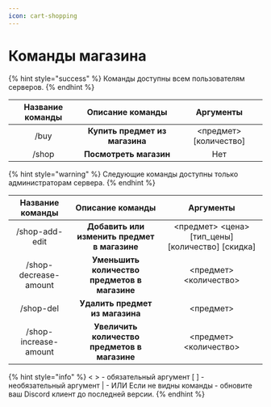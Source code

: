 ```yaml
---
icon: cart-shopping
---
```


# Команды магазина

{% hint style="success" %}
Команды доступны всем пользователям серверов.
{% endhint %}

| Название команды |        Описание команды        |        Аргументы        |
| :--------------: | :----------------------------: | :---------------------: |
|       /buy       | **Купить предмет из магазина** | <предмет> \[количество] |
|       /shop      |     **Посмотреть магазин**     |           Нет           |

{% hint style="warning" %}
Следующие команды доступны только администраторам сервера.
{% endhint %}

|    Название команды   |                Описание команды               |                       Аргументы                       |
| :-------------------: | :-------------------------------------------: | :---------------------------------------------------: |
|     /shop-add-edit    |  **Добавить или изменить предмет в магазине** | <предмет> <цена> \[тип\_цены] \[количество] \[скидка] |
| /shop-decrease-amount | **Уменьшить количество предметов в магазине** |                 <предмет> <количество>                |
|       /shop-del       |        **Удалить предмет из магазина**        |                       <предмет>                       |
| /shop-increase-amount | **Увеличить количество предметов в магазине** |                 <предмет> <количество>                |

{% hint style="info" %}
< > - обязательный аргумент \[ ] - необязательный аргумент | - ИЛИ Если не видны команды - обновите ваш Discord клиент до последней версии.
{% endhint %}
